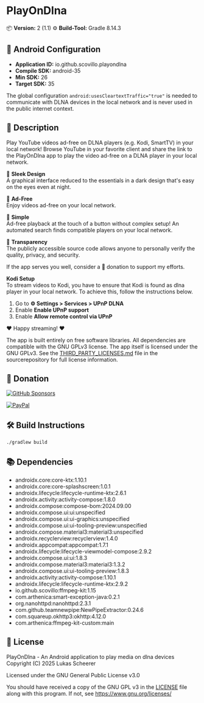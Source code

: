 # PlayOnDlna

📦 **Version:** 2 (1.1)
⚙️ **Build-Tool:** Gradle 8.14.3

## 🤖 Android Configuration

- **Application ID:** io.github.scovillo.playondlna  
- **Compile SDK:** android-35  
- **Min SDK:** 26  
- **Target SDK:** 35

The global configuration `android:usesCleartextTraffic="true"` is needed to communicate with DLNA devices in the local network and is never used in the public internet context.

## 📱 Description

Play YouTube videos ad-free on DLNA players (e.g. Kodi, SmartTV) in your local network!
Browse YouTube in your favorite client and share the link to the PlayOnDlna app
to play the video ad-free on a DLNA player in your local network.

🎨 <b>Sleek Design</b><br>
A graphical interface reduced to the essentials in a dark design that's easy on the eyes even at night.<br>

💝 <b>Ad-Free</b><br>
Enjoy videos ad-free on your local network.<br>

🤩 <b>Simple</b><br>
Ad-free playback at the touch of a button without complex setup!
An automated search finds compatible players on your local network.<br>

👐 <b>Transparency</b><br>
The publicly accessible source code allows anyone to personally verify the quality, privacy, and security.<br>

If the app serves you well, consider a 🎁 donation to support my efforts.<br>

<b>Kodi Setup</b><br>
To stream videos to Kodi, you have to ensure that Kodi is found as dlna player in your local network.
To achieve this, follow the instructions below.<br>
1. Go to <b>⚙ Settings > Services > UPnP DLNA</b><br>
2. Enable <b>Enable UPnP support</b><br>
3. Enable <b>Allow remote control via UPnP</b><br>

❤️ Happy streaming! ❤️

The app is built entirely on free software libraries.
All dependencies are compatible with the GNU GPLv3 license.
The app itself is licensed under the GNU GPLv3. See the 
[THIRD_PARTY_LICENSES.md](https://github.com/scovillo/playondlna/blob/main/THIRD_PARTY_LICENSES.md) 
file in the sourcerepository for full license information.

## 🎁 Donation

[![GitHub Sponsors](https://img.shields.io/badge/GitHub%20Sponsors-❤️-pink?logo=github&style=flat-square)](https://github.com/sponsors/scovillo)

[![PayPal](https://www.paypalobjects.com/webstatic/icon/pp50.png)](https://paypal.me/muemmelmaus)

## 🛠️ Build Instructions

```bash
./gradlew build
```

## 📚 Dependencies

  - androidx.core:core-ktx:1.10.1
  - androidx.core:core-splashscreen:1.0.1
  - androidx.lifecycle:lifecycle-runtime-ktx:2.6.1
  - androidx.activity:activity-compose:1.8.0
  - androidx.compose:compose-bom:2024.09.00
  - androidx.compose.ui:ui:unspecified
  - androidx.compose.ui:ui-graphics:unspecified
  - androidx.compose.ui:ui-tooling-preview:unspecified
  - androidx.compose.material3:material3:unspecified
  - androidx.recyclerview:recyclerview:1.4.0
  - androidx.appcompat:appcompat:1.7.1
  - androidx.lifecycle:lifecycle-viewmodel-compose:2.9.2
  - androidx.compose.ui:ui:1.8.3
  - androidx.compose.material3:material3:1.3.2
  - androidx.compose.ui:ui-tooling-preview:1.8.3
  - androidx.activity:activity-compose:1.10.1
  - androidx.lifecycle:lifecycle-runtime-ktx:2.9.2
  - io.github.scovillo:ffmpeg-kit:1.15
  - com.arthenica:smart-exception-java:0.2.1
  - org.nanohttpd:nanohttpd:2.3.1
  - com.github.teamnewpipe:NewPipeExtractor:0.24.6
  - com.squareup.okhttp3:okhttp:4.12.0
  - com.arthenica:ffmpeg-kit-custom:main

## 📄 License

PlayOnDlna - An Android application to play media on dlna devices
Copyright (C) 2025 Lukas Scheerer

Licensed under the GNU General Public License v3.0

You should have received a copy of the GNU GPL v3 in the [LICENSE](https://github.com/scovillo/playondlna/blob/main/LICENSE)
file along with this program. If not, see <https://www.gnu.org/licenses/>